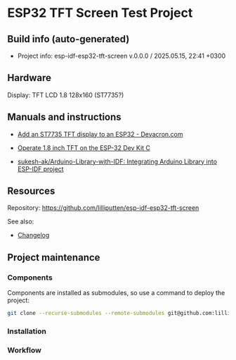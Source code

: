 <!--
 @since 2025.05.15, 22:41
 @changed 2025.05.15, 22:41
-->

# ESP32 TFT Screen Test Project

## Build info (auto-generated)

- Project info: esp-idf-esp32-tft-screen v.0.0.0 / 2025.05.15, 22:41 +0300

## Hardware

Display: TFT LCD 1.8 128x160 (ST7735?)

## Manuals and instructions

- [Add an ST7735 TFT display to an ESP32 - Devacron.com](https://www.devacron.com/2022/06/27/add-an-st7735-tft-display-to-an-esp32/)

- [Operate 1.8 inch TFT on the ESP-32 Dev Kit C](https://www.az-delivery.de/en/blogs/azdelivery-blog-fur-arduino-und-raspberry-pi/1-8-toll-tft-am-esp-32-dev-kit-c-betreiben)

- [sukesh-ak/Arduino-Library-with-IDF: Integrating Arduino Library into ESP-IDF project](https://github.com/sukesh-ak/Arduino-Library-with-IDF)

## Resources

Repository: https://github.com/lilliputten/esp-idf-esp32-tft-screen

See also:

- [Changelog](CHANGELOG.md)

## Project maintenance

### Components

Components are installed as submodules, so use a command to deploy the project:

```bash
git clone --recurse-submodules --remote-submodules git@github.com:lilliputten/esp-idf-esp32-tft-screen.git
```

### Installation

### Workflow
